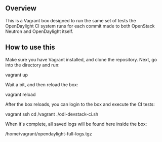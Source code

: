 Overview
--------
This is a Vagrant box designed to run the same set of tests the OpenDaylight
CI system runs for each commit made to both OpenStack Neutron and OpenDaylight
itself.

How to use this
---------------
Make sure you have Vagrant installed, and clone the repository. Next, go into
the directory and run:

  vagrant up

Wait a bit, and then reload the box:

  vagrant reload

After the box reloads, you can login to the box and execute the CI tests:

  vagrant ssh
  cd /vagrant
  ./odl-devstack-ci.sh

When it's complete, all saved logs will be found here inside the box:

  /home/vagrant/opendaylight-full-logs.tgz

